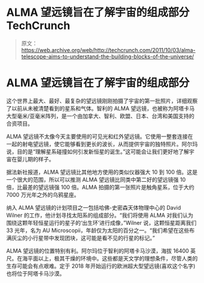 # ALMA 望远镜旨在了解宇宙的组成部分 TechCrunch

> 原文：<https://web.archive.org/web/http://techcrunch.com/2011/10/03/alma-telescope-aims-to-understand-the-building-blocks-of-the-universe/>

# ALMA 望远镜旨在了解宇宙的组成部分

这个世界上最大、最好、最复杂的望远镜刚刚拍摄了宇宙的第一批照片，详细观察了以前从未被清楚看到的星系和气体。智利的 ALMA 望远镜，也被称为阿塔卡马大型毫米/亚毫米阵列，是一个由加拿大、智利、欧盟、日本、台湾和美国支持的合资项目。

ALMA 望远镜不太像今天主要使用的可见光和红外望远镜。它使用一整套连接在一起的射电望远镜，使它能够看到更长的波长，从而提供宇宙的独特照片。阿尔玛说，目的是“理解星系碰撞如何引发新恒星的诞生。”这可能会让我们更好地了解宇宙在婴儿期的样子。

据法新社报道，ALMA 望远镜比其他地方使用的类似仪器强大 10 到 100 倍。这是一个很大的范围，所以可以推测 ALMA 望远镜比同类中第二好的望远镜强 10 倍，比最差的望远镜强 100 倍。ALMA 拍摄的第一张照片是触角星系，位于大约 7000 万光年之外的乌鸦星座。

纳入 ALMA 望远镜的计划项目之一包括哈佛-史密森天体物理中心的 David Wilner 的工作，他计划寻找太阳系的组成部分。“我们将使用 ALMA 对我们认为围绕这颗年轻恒星运行的星子的‘出生环’进行成像，”Wilner 说，这颗恒星距离我们 33 光年，名为 AU Microscopii，年龄仅为太阳的百分之一。“我们希望在这些布满灰尘的小行星带中发现团块，这可能是看不见的行星的标记。”

ALMA 望远镜的位置特别有利。阿尔玛位于智利的阿塔卡马沙漠，海拔 16400 英尺。在海平面以上，极其干燥的环境中。这些都是天文学的理想条件，尽管人类的生存可能会有点艰难。定于 2018 年开始运行的欧洲超大型望远镜(喜欢这个名字)也将位于阿塔卡马沙漠。
